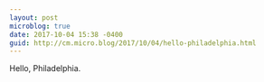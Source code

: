 ```yaml
---
layout: post
microblog: true
date: 2017-10-04 15:38 -0400
guid: http://cm.micro.blog/2017/10/04/hello-philadelphia.html
---
```

Hello, Philadelphia. 

